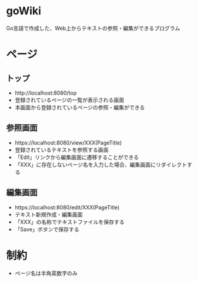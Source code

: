 # goWiki
Go言語で作成した、Web上からテキストの参照・編集ができるプログラム

# ページ
## トップ
- http://localhost:8080/top
- 登録されているページの一覧が表示される画面
- 本画面から登録されているページの参照・編集ができる

## 参照画面
- https://localhost:8080/view/XXX(PageTitle)
- 登録されているテキストを参照する画面
- 「Edit」リンクから編集画面に遷移することができる
- 「XXX」に存在しないページ名を入力した場合、編集画面にリダイレクトする

## 編集画面
- https://localhost:8080/edit/XXX(PageTitle)
- テキスト新規作成・編集画面
- 「XXX」の名称でテキストファイルを保存する
- 「Save」ボタンで保存する

# 制約
- ページ名は半角英数字のみ
